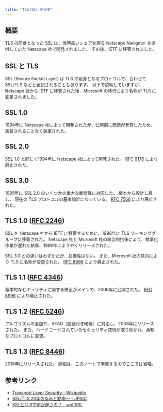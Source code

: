 ```yaml
---
title: "TLS/SSL の歴史"
---
```


## 概要

TLS の前身となった SSL は、当時高いシェアを誇る Netscape Navigator を提供していた Netscape 社で開発されました。
その後、IETF に移管されました。

## SSL と TLS

SSL (Secure Socket Layer) は TLS の前身となるプロトコルで、合わせて SSL/TLS などと表記されることもあります。
以下で説明していますが、Netscape 社から IETF に移管された後、Microsoft の移行により名称が TLS に変更されました。

## SSL 1.0

1994年に Netscape 社によって開発されたが、公開前に問題が発覚したため、実装されることなく破棄された。

## SSL 2.0

SSL 1.0 と同じく1994年に Netscape 社によって開発された。
[RFC 6176](https://tools.ietf.org/html/rfc6176) により廃止された。

## SSL 3.0

1995年に SSL 2.0 のいくつかの重大な脆弱性に対応した。
根本から設計し直し、 現在の TLS プロトコルの基本設計になっている。
[RFC 7568](https://tools.ietf.org/html/rfc7568) により廃止された。

## TLS 1.0 ([RFC 2246](https://tools.ietf.org/html/rfc2246))

SSL を Netscape 社から IETF に移管するために、1996年に TLS ワーキンググループに移管された。
Netscape 社と Microsoft 社の政治的抗争により、標準化作業が遅れた結果、1999年にようやくリリースされた。

SSL 3.0 との違いはわずかだが、互換性はない。
また、Microsoft 社の意向により TLS に名称が変更された。
[RFC 8996](https://tools.ietf.org/html/rfc8996) により廃止された。

## TLS 1.1 ([RFC 4346](https://tools.ietf.org/html/rfc4346))

基本的なセキュリティに関する修正がメインで、2006年に公開された。
[RFC 8996](https://tools.ietf.org/html/rfc8996) により廃止された。

## TLS 1.2 ([RFC 5246](https://tools.ietf.org/html/rfc5246))

アルゴリズムの追加や、AEAD（認証付き暗号）に対応し、2008年にリリースされた。
また、ハードコードされていたセキュリティ技術が取り除かれ、柔軟なプロトコルに変更。

## TLS 1.3 ([RFC 8446](https://tools.ietf.org/html/rfc8446))

2018年にリリースされた。
詳細は、このノートで学習するのでここでは省略。

## 参考リンク

- [Transport Layer Security - Wikipedia](https://ja.wikipedia.org/wiki/Transport_Layer_Security)
- [SSL/TLS 20年の歩みと動向～ - JPNIC](https://www.nic.ad.jp/ja/newsletter/No59/0800.html)
- [SSLとTLSで何が違うの？ - wolfSSL](https://www.wolfssl.jp/wolfblog/2020/12/04/difference-ssl-tls/)
